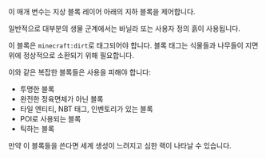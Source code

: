 이 매개 변수는 지상 블록 레이어 아래의 지하 블록을 제어합니다.

일반적으로 대부분의 생물 군계에서는 바닐라 또는 사용자 정의 흙이 사용됩니다.

이 블록은 `minecraft:dirt`로 태그되어야 합니다. 블록 태그는 식물들과 나무들이 지면 위에 정상적으로 소환되기 위해 필요합니다.

이와 같은 복잡한 블록들은 사용을 피해야 합니다:

* 투명한 블록
* 완전한 정육면체가 아닌 블록
* 타일 엔티티, NBT 태그, 인벤토리가 있는 블록
* POI로 사용되는 블록
* 틱하는 블록

만약 이 블록들을 쓴다면 세계 생성이 느려지고 심한 랙이 나타날 수 있습니다.